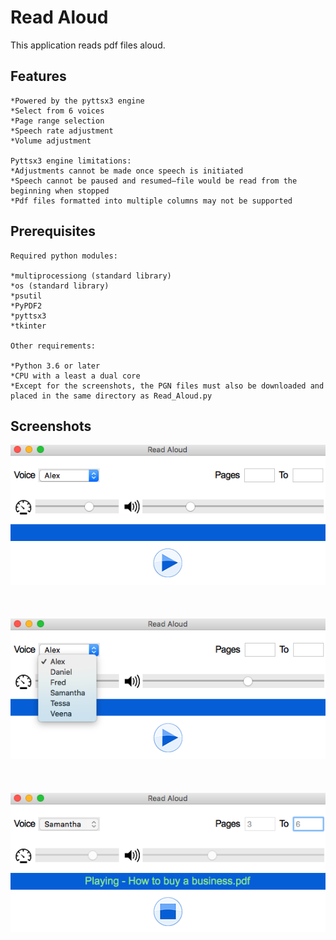 # Read Aloud
This application reads pdf files aloud.

## Features
    *Powered by the pyttsx3 engine
    *Select from 6 voices
    *Page range selection
    *Speech rate adjustment
    *Volume adjustment
    
    Pyttsx3 engine limitations: 
    *Adjustments cannot be made once speech is initiated
    *Speech cannot be paused and resumed—file would be read from the beginning when stopped
    *Pdf files formatted into multiple columns may not be supported
    
   

## Prerequisites
    Required python modules:

    *multiprocessiong (standard library)
    *os (standard library)
    *psutil
    *PyPDF2
    *pyttsx3
    *tkinter
    
    Other requirements:
    
    *Python 3.6 or later
    *CPU with a least a dual core
    *Except for the screenshots, the PGN files must also be downloaded and placed in the same directory as Read_Aloud.py
     
## Screenshots
![Image](Screenshots_of_App/Screenshot_1.png)
<br/><br/><br/><br/>
![Image](Screenshots_of_App/Screenshot_2.png)
<br/><br/><br/><br/>
![Image](Screenshots_of_App/Screenshot_3.png)

